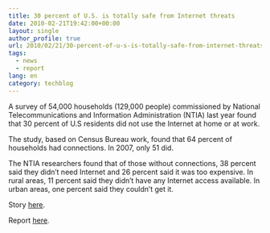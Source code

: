 ```yaml
---
title: 30 percent of U.S. is totally safe from Internet threats
date: 2010-02-21T19:42:00+00:00
layout: single
author_profile: true
url: 2010/02/21/30-percent-of-u-s-is-totally-safe-from-internet-threats/
tags:
  - news
  - report
lang: en
category: techblog
---
```

A survey of 54,000 households (129,000 people) commissioned by National Telecommunications and Information Administration (NTIA) last year found that 30 percent of U.S residents did not use the Internet at home or at work.

The study, based on Census Bureau work, found that 64 percent of households had connections. In 2007, only 51 did.

The NTIA researchers found that of those without connections, 38 percent said they didn’t need Internet and 26 percent said it was too expensive. In rural areas, 11 percent said they didn’t have any Internet access available. In urban areas, one percent said they couldn’t get it.

Story <a href="http://www.broadcastingcable.com/article/449308-NTIA_Almost_a_Third_of_U_S_Does_Not_Use_Internet.php" target="_blank">here</a>.

Report <a href="http://www.broadcastingcable.com/common/jumplink.php?target=http%3A%2F%2Fwww.ntia.doc.gov%2Freports%2F2010%2FNTIA_internet_use_report_Feb2010.pdf" target="_blank">here</a>.